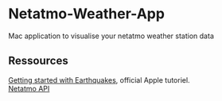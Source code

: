 # Netatmo-Weather-App
Mac application to visualise your netatmo weather station data

## Ressources

[Getting started with Earthquakes](https://developer.apple.com/tutorials/app-dev-training/getting-started-with-earthquakes), official Apple tutoriel.   
[Netatmo API](https://dev.netatmo.com/apidocumentation/weather)
